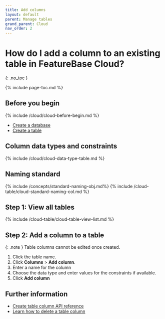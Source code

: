 ```yaml
---
title: Add columns
layout: default
parent: Manage tables
grand_parent: Cloud
nav_order: 2
---
```


# How do I add a column to an existing table in FeatureBase Cloud?
{: .no_toc }

{% include page-toc.md %}

## Before you begin

{% include /cloud/cloud-before-begin.md %}
* [Create a database](/docs/cloud/cloud-databases/cloud-db-create)
* [Create a table](/docs/cloud/cloud-tables/cloud-table-create)

## Column data types and constraints

{% include /cloud/cloud-data-type-table.md %}

## Naming standard

{% include /concepts/standard-naming-obj.md%}
{% include /cloud-table/cloud-standard-naming-col.md %}

## Step 1: View all tables

{% include /cloud-table/cloud-table-view-list.md %}

## Step 2: Add a column to a table

{: .note }
Table columns cannot be edited once created.

1. Click the table name.
2. Click **Columns** > **Add column**.
3. Enter a name for the column
4. Choose the data type and enter values for the constraints if available.
5. Click **Add column**

## Further information

* [Create table column API reference](https://api-docs-featurebase-cloud.redoc.ly/v2#operation/createTableColumn)
* [Learn how to delete a table column](/docs/cloud/cloud-tables/cloud-table-delete-column)
